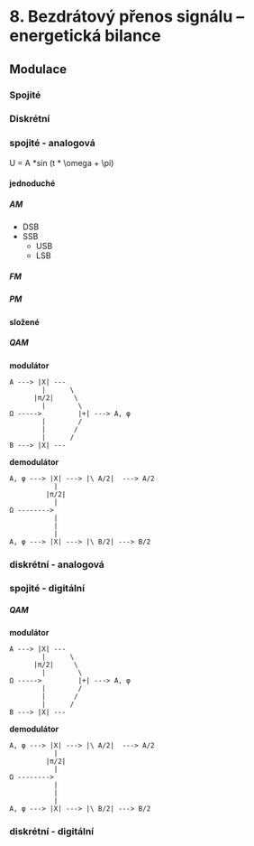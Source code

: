 # 8. Bezdrátový přenos signálu – energetická bilance


## Modulace

### Spojité
### Diskrétní


### spojité - analogová
U = A *sin (t * \omega + \pí)

#### jednoduché

##### AM

- DSB
- SSB
  - USB
  - LSB


##### FM

##### PM

#### složené

##### QAM

**modulátor**

```
A ---> |X| ---
        |      \
      |π/2|     \
        |        \
Ω ----->         |+| ---> A, φ
        |        /
        |       /
        |      /
B ---> |X| ---
```

**demodulátor**

```
A, φ ---> |X| ---> |\ A/2|  ---> A/2
           |     
         |π/2|   
           |        
Ω -------->       
           |        
           |       
           |      
A, φ ---> |X| ---> |\ B/2| ---> B/2
```

### diskrétní - analogová



### spojité - digitální

##### QAM

**modulátor**

```
A ---> |X| ---
        |      \
      |π/2|     \
        |        \
Ω ----->         |+| ---> A, φ
        |        /
        |       /
        |      /
B ---> |X| ---
```

**demodulátor**

```
A, φ ---> |X| ---> |\ A/2|  ---> A/2
           |     
         |π/2|   
           |        
Ω -------->       
           |        
           |       
           |      
A, φ ---> |X| ---> |\ B/2| ---> B/2

```

### diskrétní - digitální
